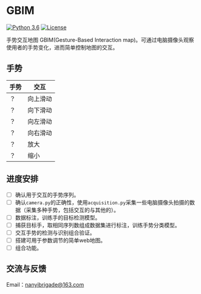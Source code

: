 # GBIM

[![Python 3.6](https://img.shields.io/badge/python-3.6+-blue.svg)](https://www.python.org/downloads/release/python-360/) [![License](https://img.shields.io/badge/license-Apache%202-blue.svg)](LICENSE)

手势交互地图 GBIM(Gesture-Based Interaction map)。可通过电脑摄像头观察使用者的手势变化，进而简单控制地图的交互。

## 手势

| 手势 | 交互     |
| ---- | -------- |
| ？   | 向上滑动 |
| ？   | 向下滑动 |
| ？   | 向左滑动 |
| ？   | 向右滑动 |
| ？   | 放大     |
| ？   | 缩小     |

## 进度安排

- [ ] 确认用于交互的手势序列。
- [ ] 确认`camera.py`的正确性，使用`acquisition.py`采集一些电脑摄像头拍摄的数据（采集多种手势，包括交互的与其他的）。
- [ ] 数据标注，训练手的目标检测模型。
- [ ] 捕获目标手，取相同序列数组成数据集进行标注，训练手势分类模型。
- [ ] 交互手势的检测与识别组合验证。
- [ ] 搭建可用于参数调节的简单web地图。
- [ ] 组合功能。

## 交流与反馈

Email：nanyibrigade@163.com
